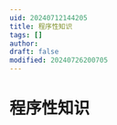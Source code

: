 ```yaml
---
uid: 20240712144205
title: 程序性知识
tags: []
author: 
draft: false
modified: 20240726200705
---
```


# 程序性知识